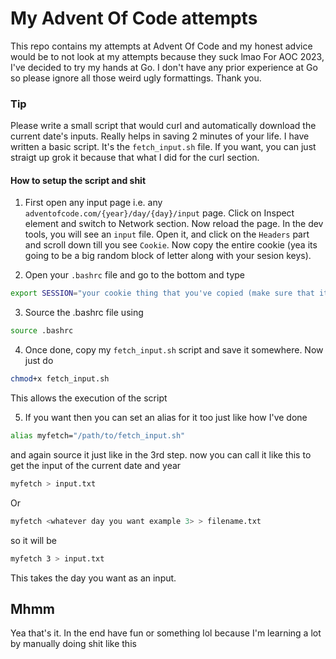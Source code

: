 # My Advent Of Code attempts

This repo contains my attempts at Advent Of Code and my honest advice would be to not look at my attempts because they suck lmao
For AOC 2023, I've decided to try my hands at Go. I don't have any prior experience at Go so please ignore all those weird ugly formattings. Thank you.

### Tip
Please write a small script that would curl and automatically download the current date's inputs. Really helps in saving 2 minutes of your life.
I have written a basic script. It's the `fetch_input.sh` file. If you want, you can just straigt up grok it because that what I did for the curl section.

#### How to setup the script and shit

1) First open any input page i.e. any `adventofcode.com/{year}/day/{day}/input` page. Click on Inspect element and switch to Network section. Now reload the page. In the dev tools, you will see an `input` file. Open it, and click on the `Headers` part and scroll down till you see `Cookie`. Now copy the entire cookie (yea its going to be a big random block of letter along with your sesion keys).

2) Open your `.bashrc` file and go to the bottom and type
```sh
export SESSION="your cookie thing that you've copied (make sure that it has the session part TOO)"
```
3) Source the .bashrc file using 
```sh
source .bashrc
```
4) Once done, copy my `fetch_input.sh` script and save it somewhere. Now just do
```sh
chmod+x fetch_input.sh
```
This allows the execution of the script

5) If you want then you can set an alias for it too just like how I've done
```sh
alias myfetch="/path/to/fetch_input.sh"
```
and again source it just like in the 3rd step.
now you can call it like this to get the input of the current date and year
```sh
myfetch > input.txt
```
Or
```sh
myfetch <whatever day you want example 3> > filename.txt
```
so it will be 
```sh
myfetch 3 > input.txt
```
This takes the day you want as an input.

## Mhmm
Yea that's it. In the end have fun or something lol because I'm learning a lot by manually doing shit like this

